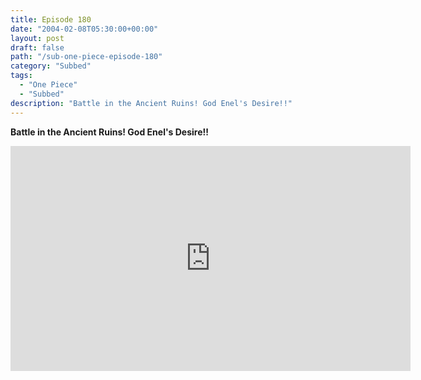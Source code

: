 ```yaml
---
title: Episode 180
date: "2004-02-08T05:30:00+00:00"
layout: post
draft: false
path: "/sub-one-piece-episode-180"
category: "Subbed"
tags:
  - "One Piece"
  - "Subbed"
description: "Battle in the Ancient Ruins! God Enel's Desire!!"
---
```


**Battle in the Ancient Ruins! God Enel's Desire!!**

<iframe width="640" height="360" src="https://www.rapidvideo.com/e/FXQGH3F4V7" frameborder="0" marginwidth=0 marginheight=0 scrolling=no allowfullscreen></iframe>

